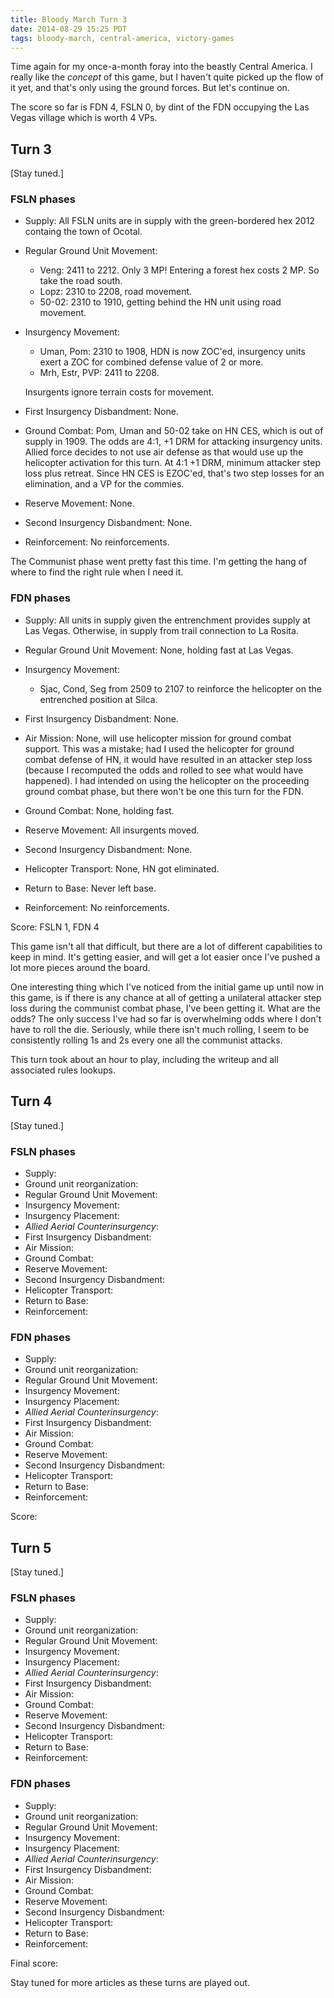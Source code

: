 ```yaml
---
title: Bloody March Turn 3
date: 2014-08-29 15:25 PDT
tags: bloody-march, central-america, victory-games
---
```


Time again for my once-a-month foray into the beastly Central America. I
really like the *concept* of this game, but I haven't quite picked up
the flow of it yet, and that's only using the ground forces. But let's
continue on.

The score so far is FDN 4, FSLN 0, by dint of the FDN occupying the Las
Vegas village which is worth 4 VPs.


## Turn 3

[Stay tuned.]

### FSLN phases


* Supply: All FSLN units are in supply with the green-bordered hex 2012
containg the town of Ocotal.

* Regular Ground Unit Movement:

  * Veng: 2411 to 2212. Only 3 MP! Entering a forest hex costs 2 MP. So
take the road south.
  * Lopz: 2310 to 2208, road movement.
  * 50-02: 2310 to 1910, getting behind the HN unit using road movement.

* Insurgency Movement:

  * Uman, Pom: 2310 to 1908, HDN is now ZOC'ed, insurgency units exert a ZOC
    for combined defense value of 2 or more.
  * Mrh, Estr, PVP: 2411 to 2208.

  Insurgents ignore terrain costs for movement.

* First Insurgency Disbandment: None.

* Ground Combat:
Pom, Uman and 50-02 take on HN CES, which is out of supply in 1909. The
odds are 4:1, +1 DRM for attacking insurgency units. Allied force
decides to not use air defense as that would use up the helicopter
activation for this turn. At 4:1 +1 DRM, minimum attacker step loss plus
retreat. Since HN CES is EZOC'ed, that's two step losses for an
elimination, and a VP for the commies.

* Reserve Movement: None.

* Second Insurgency Disbandment: None.

* Reinforcement: No reinforcements.

The Communist phase went pretty fast this time. I'm getting the hang of
where to find the right rule when I need it.

### FDN phases

* Supply: All units in supply given the entrenchment provides supply at
Las Vegas. Otherwise, in supply from trail connection to La Rosita.

* Regular Ground Unit Movement: None, holding fast at Las Vegas.

* Insurgency Movement:

  * Sjac, Cond, Seg from 2509 to 2107 to reinforce the helicopter on the
  entrenched position at Silca.

* First Insurgency Disbandment: None.

* Air Mission: None, will use helicopter mission for ground combat
support. This was a mistake; had I used the helicopter for ground combat
defense of HN, it would have resulted in an attacker step loss (because
I recomputed the odds and rolled to see what would have happened). I
had intended on using the helicopter on the proceeding ground combat
phase, but there won't be one this turn for the FDN.

* Ground Combat: None, holding fast.


* Reserve Movement: All insurgents moved.


* Second Insurgency Disbandment: None.

* Helicopter Transport: None, HN got eliminated.

* Return to Base: Never left base.

* Reinforcement: No reinforcements.


Score: FSLN 1, FDN 4


This game isn't all that difficult, but there are a lot of different
capabilities to keep in mind. It's getting easier, and will get a lot
easier once I've pushed a lot more pieces around the board.

One interesting thing which I've noticed from the initial game up until
now in this game, is if there is any chance at all of getting a
unilateral attacker step loss during the communist combat phase, I've
been getting it. What are the odds? The only success I've had so far is
overwhelming odds where I don't have to roll the die. Seriously, while
there isn't much rolling, I seem to be consistently rolling 1s and 2s
every one all the communist attacks.

This turn took about an hour to play, including the writeup and all
associated rules lookups.


## Turn 4

[Stay tuned.]

### FSLN phases


* Supply:
* Ground unit reorganization:
* Regular Ground Unit Movement:
* Insurgency Movement:
* Insurgency Placement:
* *Allied Aerial Counterinsurgency*:
* First Insurgency Disbandment:
* Air Mission:
* Ground Combat:
* Reserve Movement:
* Second Insurgency Disbandment:
* Helicopter Transport:
* Return to Base:
* Reinforcement:


### FDN phases

* Supply:
* Ground unit reorganization:
* Regular Ground Unit Movement:
* Insurgency Movement:
* Insurgency Placement:
* *Allied Aerial Counterinsurgency*:
* First Insurgency Disbandment:
* Air Mission:
* Ground Combat:
* Reserve Movement:
* Second Insurgency Disbandment:
* Helicopter Transport:
* Return to Base:
* Reinforcement:

Score:

## Turn 5

[Stay tuned.]

### FSLN phases


* Supply:
* Ground unit reorganization:
* Regular Ground Unit Movement:
* Insurgency Movement:
* Insurgency Placement:
* *Allied Aerial Counterinsurgency*:
* First Insurgency Disbandment:
* Air Mission:
* Ground Combat:
* Reserve Movement:
* Second Insurgency Disbandment:
* Helicopter Transport:
* Return to Base:
* Reinforcement:


### FDN phases

* Supply:
* Ground unit reorganization:
* Regular Ground Unit Movement:
* Insurgency Movement:
* Insurgency Placement:
* *Allied Aerial Counterinsurgency*:
* First Insurgency Disbandment:
* Air Mission:
* Ground Combat:
* Reserve Movement:
* Second Insurgency Disbandment:
* Helicopter Transport:
* Return to Base:
* Reinforcement:

Final score:

Stay tuned for more articles as these turns are played out.


